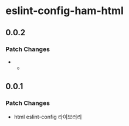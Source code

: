 # eslint-config-ham-html

## 0.0.2

### Patch Changes

- -

## 0.0.1

### Patch Changes

- html eslint-config 라이브러리
